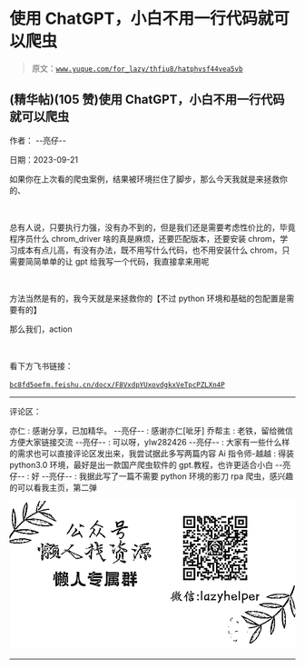 # 使用 ChatGPT，小白不用一行代码就可以爬虫

> 原文：[`www.yuque.com/for_lazy/thfiu8/hatphvsf44vea5vb`](https://www.yuque.com/for_lazy/thfiu8/hatphvsf44vea5vb)

## (精华帖)(105 赞)使用 ChatGPT，小白不用一行代码就可以爬虫

作者： --亮仔--

日期：2023-09-21

如果你在上次看的爬虫案例，结果被环境拦住了脚步，那么今天我就是来拯救你的、​

​

总有人说，只要执行力强，没有办不到的，但是我们还是需要考虑性价比的，毕竟程序员什么 chrom_driver 啥的真是麻烦，还要匹配版本，还要安装 chrom，学习成本有点儿高，有没有办法，既不用写什么代码，也不用安装什么 chrom，只需要简简单单的让 gpt 给我写一个代码，我直接拿来用呢​

​

方法当然是有的，我今天就是来拯救你的【不过 python 环境和基础的包配置是需要有的】​

那么我们，action​

​

看下方飞书链接：

[`bc8fd5oefm.feishu.cn/docx/F8VxdpYUxovdgkxVeTpcPZLXn4P`](https://bc8fd5oefm.feishu.cn/docx/F8VxdpYUxovdgkxVeTpcPZLXn4P)

* * *

评论区：

亦仁 : 感谢分享，已加精华。
--亮仔-- : 感谢亦仁[呲牙]
乔帮主 : 老铁，留给微信方便大家链接交流
--亮仔-- : 可以呀，ylw282426
--亮仔-- : 大家有一些什么样的需求也可以直接评论区发出来，我尝试据此多写两篇内容
Ai 指令师-越越 : 得装 python3.0 环境，最好是出一款国产爬虫软件的 gpt.教程，也许更适合小白
--亮仔-- : 好
--亮仔-- : 我据此写了一篇不需要 python 环境的影刀 rpa 爬虫，感兴趣的可以看我主页，第二弹

![](img/1c37d505930596d12a88ab23e11aa07a.png)

* * *